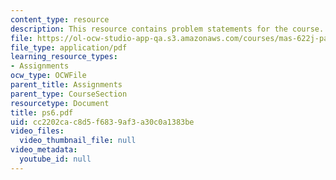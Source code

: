 ```yaml
---
content_type: resource
description: This resource contains problem statements for the course.
file: https://ol-ocw-studio-app-qa.s3.amazonaws.com/courses/mas-622j-pattern-recognition-and-analysis-fall-2006/cc2202cac8d5f6839af3a30c0a1383be_ps6.pdf
file_type: application/pdf
learning_resource_types:
- Assignments
ocw_type: OCWFile
parent_title: Assignments
parent_type: CourseSection
resourcetype: Document
title: ps6.pdf
uid: cc2202ca-c8d5-f683-9af3-a30c0a1383be
video_files:
  video_thumbnail_file: null
video_metadata:
  youtube_id: null
---
```

